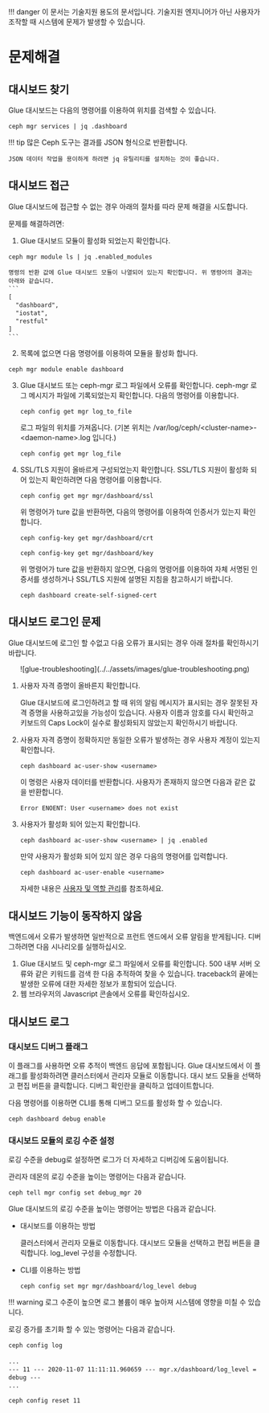 !!! danger
    이 문서는 기술지원 용도의 문서입니다. 기술지원 엔지니어가 아닌 사용자가 조작할 때 시스템에 문제가 발생할 수 있습니다.
# 문제해결
## 대시보드 찾기
Glue 대시보드는 다음의 명령어를 이용하여 위치를 검색할 수 있습니다.
```
ceph mgr services | jq .dashboard
```
!!! tip
    많은 Ceph 도구는 결과를 JSON 형식으로 반환합니다.
    
    JSON 데이터 작업을 용이하게 하려면 jq 유틸리티를 설치하는 것이 좋습니다.

## 대시보드 접근
Glue 대시보드에 접근할 수 없는 경우 아래의 절차를 따라 문제 해결을 시도합니다.

문제를 해결하려면:

1. Glue 대시보드 모듈이 활성화 되었는지 확인합니다.
```
ceph mgr module ls | jq .enabled_modules
```
    명령의 반환 값에 Glue 대시보드 모듈이 나열되어 있는지 확인합니다. 위 명령어의 결과는 아래와 같습니다.
    ```
    [
      "dashboard",
      "iostat",
      "restful"
    ]
    ```

2. 목록에 없으면 다음 명령어를 이용하여 모듈을 활성화 합니다.
```
ceph mgr module enable dashboard
```

3. Glue 대시보드 또는 ceph-mgr 로그 파일에서 오류를 확인합니다.
    ceph-mgr 로그 메시지가 파일에 기록되었는지 확인합니다. 다음의 명령어를 이용합니다.
    ```
    ceph config get mgr log_to_file
    ```
    로그 파일의 위치를 가져옵니다. (기본 위치는 /var/log/ceph/<cluster-name\>-<daemon-name\>.log 입니다.)
    ```
    ceph config get mgr log_file
    ```

4. SSL/TLS 지원이 올바르게 구성되었는지 확인합니다.
    SSL/TLS 지원이 활성화 되어 있는지 확인하려면 다음 명령어를 이용합니다.
    ```
    ceph config get mgr mgr/dashboard/ssl
    ```
    위 명령어가 ture 값을 반환하면, 다음의 명령어를 이용하여 인증서가 있는지 확인합니다.
    ```
    ceph config-key get mgr/dashboard/crt
    ```
    ```
    ceph config-key get mgr/dashboard/key
    ```
    위 명령어가 ture 값을 반환하지 않으면, 다음의 명령어를 이용하여 자체 서명된 인증서를 생성하거나 SSL/TLS 지원에 설명된 지침을 참고하시기 바랍니다.
    ```
    ceph dashboard create-self-signed-cert
    ```
## 대시보드 로그인 문제
Glue 대시보드에 로그인 할 수없고 다음 오류가 표시되는 경우 아래 절차를 확인하시기 바랍니다.

<center>
![glue-troubleshooting](../../assets/images/glue-troubleshooting.png)
</center>

1. 사용자 자격 증명이 올바른지 확인합니다.

    Glue 대시보드에 로그인하려고 할 때 위의 알림 메시지가 표시되는 경우 잘못된 자격 증명을 사용하고있을 가능성이 있습니다. 사용자 이름과 암호를 다시 확인하고 키보드의 Caps Lock이 실수로 활성화되지 않았는지 확인하시기 바랍니다.

2. 사용자 자격 증명이 정확하지만 동일한 오류가 발생하는 경우 사용자 계정이 있는지 확인합니다.
    ```
    ceph dashboard ac-user-show <username>
    ```
    이 명령은 사용자 데이터를 반환합니다. 사용자가 존재하지 않으면 다음과 같은 값을 반환합니다.
    ```
    Error ENOENT: User <username> does not exist
    ```
3. 사용자가 활성화 되어 있는지 확인합니다.
    ```
    ceph dashboard ac-user-show <username> | jq .enabled
    ```
    만약 사용자가 활성화 되어 있지 않은 경우 다음의 명령어를 입력합니다.
    ```
    ceph dashboard ac-user-enable <username>
    ```

    자세한 내용은 [사용자 및 역할 관리](../account&role-guide)를 참조하세요.

## 대시보드 기능이 동작하지 않음
백엔드에서 오류가 발생하면 일반적으로 프런트 엔드에서 오류 알림을 받게됩니다. 디버그하려면 다음 시나리오를 실행하십시오.

1. Glue 대시보드 및 ceph-mgr 로그 파일에서 오류를 확인합니다. 500 내부 서버 오류와 같은 키워드를 검색 한 다음 추적하여 찾을 수 있습니다. traceback의 끝에는 발생한 오류에 대한 자세한 정보가 포함되어 있습니다.
2. 웹 브라우저의 Javascript 콘솔에서 오류를 확인하십시오.

## 대시보드 로그
### 대시보드 디버그 플래그
이 플래그를 사용하면 오류 추적이 백엔드 응답에 포함됩니다.
Glue 대시보드에서 이 플래그를 활성화하려면 클러스터에서 관리자 모듈로 이동합니다. 대시 보드 모듈을 선택하고 편집 버튼을 클릭합니다. 디버그 확인란을 클릭하고 업데이트합니다.

다음 명령어를 이용하면 CLI를 통해 디버그 모드를 활성화 할 수 있습니다.
```
ceph dashboard debug enable
```

### 대시보드 모듈의 로깅 수준 설정
로깅 수준을 debug로 설정하면 로그가 더 자세하고 디버깅에 도움이됩니다.

관리자 데몬의 로깅 수준을 높이는 명령어는 다음과 같습니다.
```
ceph tell mgr config set debug_mgr 20
```
Glue 대시보드의 로깅 수준을 높이는 명령어는 방법은 다음과 같습니다.

- 대시보드를 이용하는 방법

    클러스터에서 관리자 모듈로 이동합니다. 대시보드 모듈을 선택하고 편집 버튼을 클릭합니다. log_level 구성을 수정합니다.

- CLI를 이용하는 방법
    ```
    ceph config set mgr mgr/dashboard/log_level debug
    ```
!!! warning
    로그 수준이 높으면 로그 볼륨이 매우 높아져 시스템에 영향을 미칠 수 있습니다.
    
로깅 증가를 초기화 할 수 있는 명령어는 다음과 같습니다.
```
ceph config log

...
--- 11 --- 2020-11-07 11:11:11.960659 --- mgr.x/dashboard/log_level = debug ---
...
```
```
ceph config reset 11
```